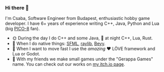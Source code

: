 ### Hi there 👋
I'm Csaba, Software Engineer from Budapest, enthusiastic hobby game developer. I have 6+ years of experience writing C++, Java, Python and Lua (big [PICO-8](https://www.lexaloffle.com/pico-8.php) fan).
- 🌞 During the day I do C++ and some Java, 🌚 at night C++, Lua, Rust.
- 🔨 When I do native things: [SFML](https://www.sfml-dev.org/), [raylib](https://www.raylib.com/index.html), [Bevy](https://bevyengine.org/).
- 🏁 When I want to move fast I use the *amazing* ❤️ LÖVE framework and Lua or Godot.
- 🎉 With my friends we make small games under the "Gerappa Games" name. You can check out our works on [my itch.io page](https://ekaktusz.itch.io/).
<!--
**ekaktusz/ekaktusz** is a ✨ _special_ ✨ repository because its `README.md` (this file) appears on your GitHub profile.

Here are some ideas to get you started:

- 🔭 I’m currently working on ...
- 🌱 I’m currently learning ...
- 👯 I’m looking to collaborate on ...
- 🤔 I’m looking for help with ...
- 💬 Ask me about ...
- 📫 How to reach me: ...
- 😄 Pronouns: ...
- ⚡ Fun fact: ...
-->
